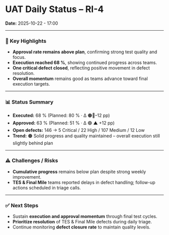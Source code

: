 # UAT Daily Status – RI-4  
**Date:** 2025-10-22  - 17:00

---

### 🔹 Key Highlights
- **Approval rate remains above plan**, confirming strong test quality and focus.  
- **Execution reached 68 %**, showing continued progress across teams.  
- **One critical defect closed**, reflecting positive movement in defect resolution.  
- **Overall momentum** remains good as teams advance toward final execution targets.  

---

### 📊 Status Summary
- **Executed:** 68 % (Planned: 80 % · Δ 🟠🔻–12 pp)  
- **Approved:** 63 % (Planned: 51 % · Δ 🟢 ▲ +12 pp)  
- **Open defects:** 146 → 5 Critical / 22 High / 107 Medium / 12 Low  
- **Trend:** 🟠 Solid progress and quality maintained – overall execution still slightly behind plan  

---

### ⚠️ Challenges / Risks
- **Cumulative progress** remains below plan despite strong weekly improvement.  
- **TES & Final Mile** teams reported delays in defect handling; follow-up actions scheduled in triage calls.  

---

### ✅ Next Steps
- Sustain **execution and approval momentum** through final test cycles.  
- **Prioritize resolution** of TES & Final Mile defects during daily triage.  
- Continue monitoring **defect closure rate** to maintain quality levels.  

